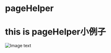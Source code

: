 # pageHelper

<h1>this is pageHelper小例子</h1>

![Image text](https://github.com/jtz0301/pageHelper/tree/master/image/image1.png)
